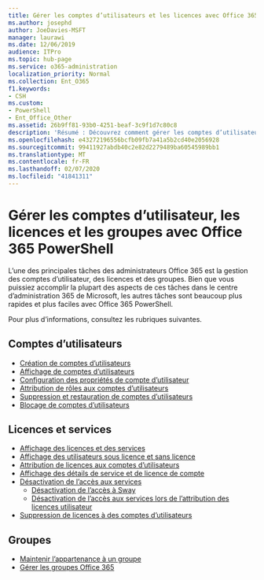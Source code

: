 ```yaml
---
title: Gérer les comptes d’utilisateurs et les licences avec Office 365 PowerShell
ms.author: josephd
author: JoeDavies-MSFT
manager: laurawi
ms.date: 12/06/2019
audience: ITPro
ms.topic: hub-page
ms.service: o365-administration
localization_priority: Normal
ms.collection: Ent_O365
f1.keywords:
- CSH
ms.custom:
- PowerShell
- Ent_Office_Other
ms.assetid: 26b9ff81-93b0-4251-beaf-3c9f1d7c80c8
description: 'Résumé : Découvrez comment gérer les comptes d’utilisateur, les licences et les groupes avec Office 365 PowerShell.'
ms.openlocfilehash: e43272196556bcfb09fb7a41a5b2cd40e2056928
ms.sourcegitcommit: 99411927abdb40c2e82d2279489ba60545989bb1
ms.translationtype: MT
ms.contentlocale: fr-FR
ms.lasthandoff: 02/07/2020
ms.locfileid: "41841311"
---
```

# <a name="manage-user-accounts-licenses-and-groups-with-office-365-powershell"></a>Gérer les comptes d’utilisateur, les licences et les groupes avec Office 365 PowerShell

L’une des principales tâches des administrateurs Office 365 est la gestion des comptes d’utilisateur, des licences et des groupes. Bien que vous puissiez accomplir la plupart des aspects de ces tâches dans le centre d’administration 365 de Microsoft, les autres tâches sont beaucoup plus rapides et plus faciles avec Office 365 PowerShell. 

Pour plus d’informations, consultez les rubriques suivantes.

## <a name="user-accounts"></a>Comptes d’utilisateurs

- [Création de comptes d’utilisateurs](create-user-accounts-with-office-365-powershell.md)
- [Affichage de comptes d’utilisateurs](view-user-accounts-with-office-365-powershell.md)
- [Configuration des propriétés de compte d’utilisateur](configure-user-account-properties-with-office-365-powershell.md)
- [Attribution de rôles aux comptes d’utilisateurs](assign-roles-to-user-accounts-with-office-365-powershell.md)
- [Suppression et restauration de comptes d’utilisateurs](delete-and-restore-user-accounts-with-office-365-powershell.md)
- [Blocage de comptes d’utilisateurs](block-user-accounts-with-office-365-powershell.md)

## <a name="licenses-and-services"></a>Licences et services
- [Affichage des licences et des services](view-licenses-and-services-with-office-365-powershell.md)
- [Affichage des utilisateurs sous licence et sans licence](view-licensed-and-unlicensed-users-with-office-365-powershell.md)
- [Attribution de licences aux comptes d’utilisateurs](assign-licenses-to-user-accounts-with-office-365-powershell.md)
- [Affichage des détails de service et de licence de compte](view-account-license-and-service-details-with-office-365-powershell.md)
- [Désactivation de l’accès aux services](disable-access-to-services-with-office-365-powershell.md)
  - [Désactivation de l’accès à Sway](disable-access-to-sway-with-office-365-powershell.md)
  - [Désactivation de l’accès aux services lors de l’attribution des licences utilisateur](disable-access-to-services-while-assigning-user-licenses.md)
- [Suppression de licences à des comptes d’utilisateurs](remove-licenses-from-user-accounts-with-office-365-powershell.md)

## <a name="groups"></a>Groupes
- [Maintenir l’appartenance à un groupe](maintain-group-membership-with-office-365-powershell.md)
- [Gérer les groupes Office 365](manage-office-365-groups-with-powershell.md)

